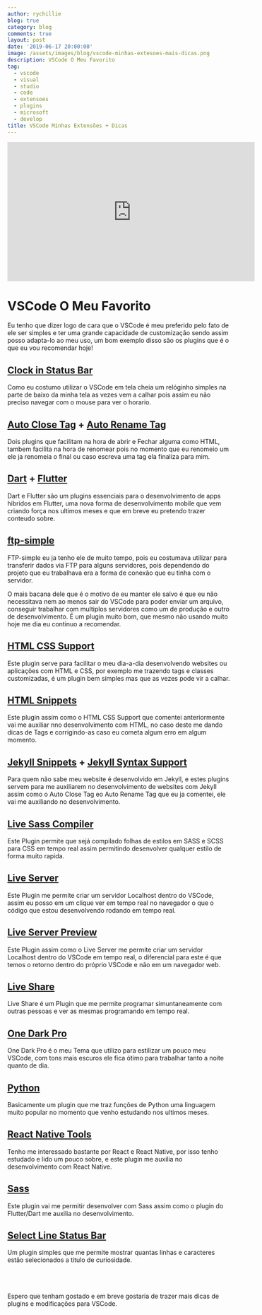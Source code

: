 ```yaml
---
author: rychillie
blog: true
category: blog
comments: true
layout: post
date: '2019-06-17 20:00:00'
image: /assets/images/blog/vscode-minhas-extesoes-mais-dicas.png
description: VSCode O Meu Favorito
tag:
  - vscode
  - visual
  - studio
  - code
  - extensoes
  - plugins
  - microsoft
  - develop
title: VSCode Minhas Extensões + Dicas
---
```


<iframe width="560" height="315" src="https://www.youtube.com/embed/KkfLKJAgaX4" frameborder="0" allow="accelerometer; autoplay; encrypted-media; gyroscope; picture-in-picture" allowfullscreen></iframe>

# VSCode O Meu Favorito

Eu tenho que dizer logo de cara que o VSCode é meu preferido pelo fato de ele ser simples e ter uma grande capacidade de customização sendo assim posso adapta-lo ao meu uso, um bom exemplo disso são os plugins que é o que eu vou recomendar hoje!

## [Clock in Status Bar](https://marketplace.visualstudio.com/items?itemName=Compulim.vscode-clock)

Como eu costumo utilizar o VSCode em tela cheia um relóginho simples na parte de baixo da minha tela as vezes vem a calhar pois assim eu não preciso navegar com o mouse para ver o horario.

## [Auto Close Tag](https://marketplace.visualstudio.com/items?itemName=formulahendry.auto-close-tag) + [Auto Rename Tag](https://marketplace.visualstudio.com/items?itemName=formulahendry.auto-rename-tag)

Dois plugins que facilitam na hora de abrir e Fechar alguma como HTML, tambem facilita na hora de renomear pois no momento que eu renomeio um ele ja renomeia o final ou caso escreva uma tag ela finaliza para mim.

## [Dart](https://marketplace.visualstudio.com/items?itemName=Dart-Code.dart-code) + [Flutter](https://marketplace.visualstudio.com/items?itemName=Dart-Code.flutter)

Dart e Flutter são um plugins essenciais para o desenvolvimento de apps hibridos em Flutter, uma nova forma de desenvolvimento mobile que vem criando força nos ultimos meses e que em breve eu pretendo trazer conteudo sobre.

## [ftp-simple](https://marketplace.visualstudio.com/items?itemName=humy2833.ftp-simple)

FTP-simple eu ja tenho ele de muito tempo, pois eu costumava utilizar para transferir dados via FTP para alguns servidores, pois dependendo do projeto que eu trabalhava era a forma de conexão que eu tinha com o servidor.

O mais bacana dele que é o motivo de eu manter ele salvo é que eu não necessitava nem ao menos sair do VSCode para poder enviar um arquivo, conseguir trabalhar com multiplos servidores como um de produção e outro de desenvolvimento. É um plugin muito bom, que mesmo não usando muito hoje me dia eu continuo a recomendar.

## [HTML CSS Support](https://marketplace.visualstudio.com/items?itemName=ecmel.vscode-html-css)

Este plugin serve para facilitar o meu dia-a-dia desenvolvendo websites ou aplicações com HTML e CSS, por exemplo me trazendo tags e classes customizadas, é um plugin bem simples mas que as vezes pode vir a calhar.

## [HTML Snippets](https://marketplace.visualstudio.com/items?itemName=abusaidm.html-snippets)

Este plugin assim como o HTML CSS Support que comentei anteriormente vai me auxiliar nno desenvolvimento com HTML, no caso deste me dando dicas de Tags e corrigindo-as caso eu cometa algum erro em algum momento.

## [Jekyll Snippets](https://marketplace.visualstudio.com/items?itemName=ginfuru.vscode-jekyll-snippets) + [Jekyll Syntax Support](https://marketplace.visualstudio.com/items?itemName=ginfuru.ginfuru-vscode-jekyll-syntax)

Para quem não sabe meu website é desenvolvido em Jekyll, e estes plugins servem para me auxiliarem no desenvolvimento de websites com Jekyll assim como o Auto Close Tag eo Auto Rename Tag que eu ja comentei, ele vai me auxiliando no desenvolvimento.

## [Live Sass Compiler](https://marketplace.visualstudio.com/items?itemName=ritwickdey.live-sass)

Este Plugin permite que sejá compilado folhas de estilos em SASS e SCSS para CSS em tempo real assim permitindo desenvolver qualquer estilo de forma muito rapida.

## [Live Server](https://marketplace.visualstudio.com/items?itemName=ritwickdey.LiveServer)

Este Plugin me permite criar um servidor Localhost dentro do VSCode, assim eu posso em um clique ver em tempo real no navegador o que o código que estou desenvolvendo rodando em tempo real.

## [Live Server Preview](https://marketplace.visualstudio.com/items?itemName=negokaz.live-server-preview)

Este Plugin assim como o Live Server me permite criar um servidor Localhost dentro do VSCode em tempo real, o diferencial para este é que temos o retorno dentro do próprio VSCode e não em um navegador web.

## [Live Share](https://marketplace.visualstudio.com/items?itemName=MS-vsliveshare.vsliveshare)

Live Share é um Plugin que me permite programar simuntaneamente com outras pessoas e ver as mesmas programando em tempo real.

## [One Dark Pro](https://marketplace.visualstudio.com/items?itemName=zhuangtongfa.Material-theme)

One Dark Pro é o meu Tema que utilizo para estilizar um pouco meu VSCode, com tons mais escuros ele fica ótimo para trabalhar tanto a noite quanto de dia.

## [Python](https://marketplace.visualstudio.com/items?itemName=ms-python.python)

Basicamente um plugin que me traz funções de Python uma linguagem muito popular no momento que venho estudando nos ultimos meses.

## [React Native Tools](https://marketplace.visualstudio.com/items?itemName=msjsdiag.vscode-react-native)

Tenho me interessado bastante por React e React Native, por isso tenho estudado e lido um pouco sobre, e este plugin me auxilia no desenvolvimento com React Native.

## [Sass](https://marketplace.visualstudio.com/items?itemName=robinbentley.sass-indented)

Este plugin vai me permitir desenvolver com Sass assim como o plugin do Flutter/Dart me auxilia no desenvolvimento.

## [Select Line Status Bar](https://marketplace.visualstudio.com/items?itemName=tomoki1207.selectline-statusbar)

Um plugin simples que me permite mostrar quantas linhas e caracteres estão selecionados a titulo de curiosidade.
<br><br><br><br>

Espero que tenham gostado e em breve gostaria de trazer mais dicas de plugins e modificações para VSCode.
